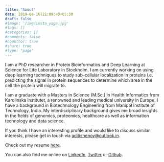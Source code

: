 ```yaml
---
title: "About"
date: 2019-08-16T21:09:49+05:30
draft: false
#image: '/img/insta_yoga.jpg'
#tags: []
#categories: []
#comments: false
#noauthor: true
#share: true
#type: "page"
---
```


<!--I am a healthcare developer passionate about data science, medical technology and precision medicine. I am driven towards using artificial intelligence and adapting latest technologies to personalize value-based healthcare and facilitate global accessibility of quality care.-->

I am a PhD researcher in Protein Bioinformatics and Deep Learning at Science for Life Laboratory in Stockholm. I am currently working on using deep learning techniques to study sub-cellular localization in proteins i.e. predicting the signal in protein sequences to determine which area in the cell the protein will migrate to. 

I am a graduate with a Masters in Science (M.Sc.) in Health Informatics from Karolinska Institutet, a renowned and leading medical university in Europe. I have a background in Biotechnology Engineering from Manipal Institute of Technology, India. My interdisciplinary background gives me broad insights in the fields of genomics, proteomics, healthcare as well as information technology and data science.

<!--Being a highly tenacious problem solver, not knowing what secrets large datasets hold and exploring it to find patterns, makes me feel like a detective in a lab coat.--> 

<!--Having a strong growth-oriented mindset and a compelling urge to create an impact to improve global health, I am in pursuit of a career which can help me combine my passions for programming and biology. I am:
I have worked with multiple machine learning and deep learning projects for healthcare and bioinformatics applications. Additionally, I have worked with projects involving e-health modelling, requirements engineering, prototyping, usability testing and technology evaluation.

> ✨ Always interested in having discussions about precision medicine ⚕️, data privacy 🔏, bioinformatics 🧬, yoga 🧘, philosophy or global health reform 🌏

> ✨ Easily impressed with beautiful visualisations of data 📊 & meticulous documentation of code 👩‍💻 

> ✨ Often found in my natural habit with my laptop, headphones & a cup of tea! ☕️ -->


<!--center>| Bioinformatics | Data Science | Digital Health |</center-->

If you think I have an interesting profile and would like to discuss similar interests, please get in touch via <aditishenoy@outlook.in>.

Check out my resume [here](https://drive.google.com/file/d/15A2o3M2OZPiP2iffiSiZuVgisXe-BNlo/view?usp=sharing).


You can also find me online on [LinkedIn](https://www.linkedin.com/in/aditi-shenoy-287060bb/), [Twitter](https://twitter.com/aditi_shenoy) or [Github](https://github.com/aditishenoy).